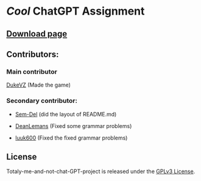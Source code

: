 
# ***Cool*** ChatGPT Assignment

## [Download page](https://github.com/DukeVZ/Totaly-me-and-not-chat-GPT-project/releases/tag/school)

## Contributors:
### Main contributor
[DukeVZ](https://github.com/DukeVZ) (Made the game)

### Secondary contributor:
- [Sem-Del](https://github.com/Sem-Del) (did the layout of README.md)

- [DeanLemans](https://github.com/DeanLemans) (Fixed some grammar problems)

- [luuk600](https://github.com/luuk600) (Fixed the fixed grammar problems)

## License

Totaly-me-and-not-chat-GPT-project is released under the [GPLv3 License](https://www.gnu.org/licenses/gpl-3.0.html).
